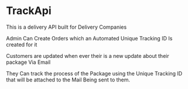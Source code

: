 # TrackApi

This is a delivery API built for Delivery Companies

Admin Can Create Orders which an Automated Unique Tracking ID Is created for it

Customers are updated when ever their is a new update about their package Via Email

They Can track the process of the Package using the Unique Tracking ID that will be attached to the Mail Being sent to them.
